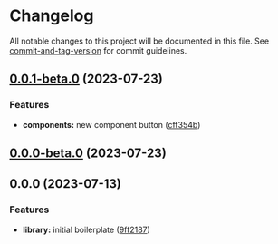 # Changelog

All notable changes to this project will be documented in this file. See [commit-and-tag-version](https://github.com/absolute-version/commit-and-tag-version) for commit guidelines.

## [0.0.1-beta.0](https://github.com/tushar1998/react-library-boilerplate/compare/v0.0.0-beta.0...v0.0.1-beta.0) (2023-07-23)

### Features

- **components:** new component button ([cff354b](https://github.com/tushar1998/react-library-boilerplate/commit/cff354b22ffe2f0871211c7ce30086d53e4c551d))

## [0.0.0-beta.0](https://github.com/tushar1998/react-library-boilerplate/compare/v0.0.0...v0.0.0-beta.0) (2023-07-23)

## 0.0.0 (2023-07-13)

### Features

- **library:** initial boilerplate ([9ff2187](https://github.com/tushar1998/preact-library-boilerplate/commit/9ff21875149c19b4695bdf0876e56e362f727393))
